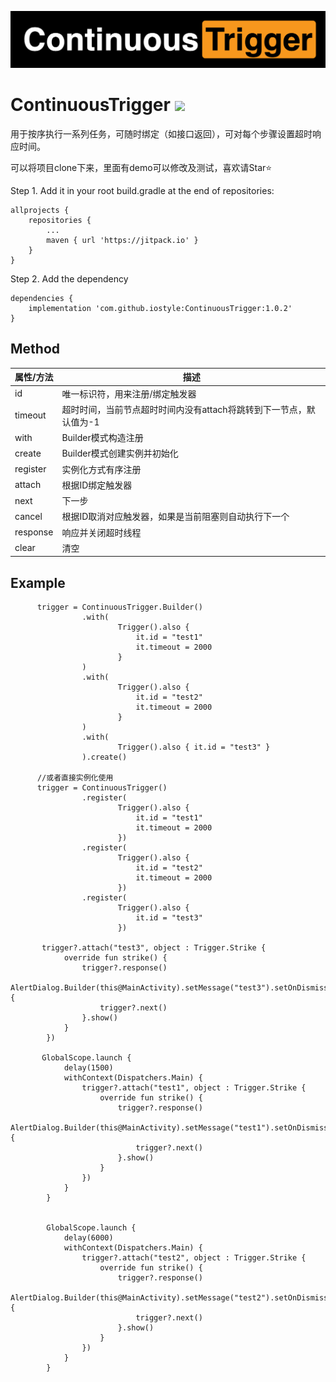 ![](https://github.com/iostyle/ImageRepo/blob/master/icon_continuous_trigger.png)
# ContinuousTrigger [![](https://jitpack.io/v/iostyle/ContinuousTrigger.svg)](https://jitpack.io/#iostyle/ContinuousTrigger)
用于按序执行一系列任务，可随时绑定（如接口返回），可对每个步骤设置超时响应时间。 

可以将项目clone下来，里面有demo可以修改及测试，喜欢请Star⭐️

Step 1. Add it in your root build.gradle at the end of repositories:

	allprojects {
		repositories {
			...
			maven { url 'https://jitpack.io' }
		}
	}
Step 2. Add the dependency

	dependencies {
		implementation 'com.github.iostyle:ContinuousTrigger:1.0.2'
	}
  
## Method
|属性/方法|描述|
|--|--|
|id|唯一标识符，用来注册/绑定触发器|
|timeout|超时时间，当前节点超时时间内没有attach将跳转到下一节点，默认值为-1|
|with|Builder模式构造注册|
|create|Builder模式创建实例并初始化|
|register|实例化方式有序注册|
|attach|根据ID绑定触发器|
|next|下一步|
|cancel|根据ID取消对应触发器，如果是当前阻塞则自动执行下一个|
|response|响应并关闭超时线程|
|clear|清空|

## Example
```
      trigger = ContinuousTrigger.Builder()
                .with(
                        Trigger().also {
                            it.id = "test1"
                            it.timeout = 2000
                        }
                )
                .with(
                        Trigger().also {
                            it.id = "test2"
                            it.timeout = 2000
                        }
                )
                .with(
                        Trigger().also { it.id = "test3" }
                ).create()
      
      //或者直接实例化使用
      trigger = ContinuousTrigger()
                .register(
                        Trigger().also {
                            it.id = "test1"
                            it.timeout = 2000
                        })
                .register(
                        Trigger().also {
                            it.id = "test2"
                            it.timeout = 2000
                        })
                .register(
                        Trigger().also {
                            it.id = "test3"
                        })
                        
       trigger?.attach("test3", object : Trigger.Strike {
            override fun strike() {
                trigger?.response()
                AlertDialog.Builder(this@MainActivity).setMessage("test3").setOnDismissListener {
                    trigger?.next()
                }.show()
            }
        })           
       
       GlobalScope.launch {
            delay(1500)
            withContext(Dispatchers.Main) {
                trigger?.attach("test1", object : Trigger.Strike {
                    override fun strike() {
                        trigger?.response()
                        AlertDialog.Builder(this@MainActivity).setMessage("test1").setOnDismissListener {
                            trigger?.next()
                        }.show()
                    }
                })
            }
        }


        GlobalScope.launch {
            delay(6000)
            withContext(Dispatchers.Main) {
                trigger?.attach("test2", object : Trigger.Strike {
                    override fun strike() {
                        trigger?.response()
                        AlertDialog.Builder(this@MainActivity).setMessage("test2").setOnDismissListener {
                            trigger?.next()
                        }.show()
                    }
                })
            }
        }

```
